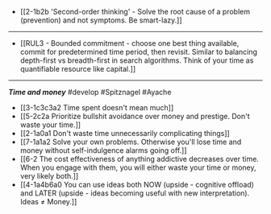 - [[2-1b2b 'Second-order thinking' - Solve the root cause of a problem (prevention) and not symptoms. Be smart-lazy.]]
---
- [[RUL3 - Bounded commitment - choose one best thing available, commit for predetermined time period, then revisit. Similar to balancing depth-first vs breadth-first in search algorithms. Think of your time as quantifiable resource like capital.]]
---
***Time and money*** #develop #Spitznagel #Ayache 
- [[3-1c3c3a2 Time spent doesn't mean much]]
- [[5-2c2a Prioritize bullshit avoidance over money and prestige. Don't waste your time.]]
- [[2-1a0a1 Don't waste time unnecessarily complicating things]]
- [[7-1a1a2 Solve your own problems. Otherwise you'll lose time and money without self-indulgence alarms going off.]]
- [[6-2 The cost effectiveness of anything addictive decreases over time. When you engage with them, you will either waste your time or money, very likely both.]]
- [[4-1a4b6a0 You can use ideas both NOW (upside - cognitive offload) and LATER (upside - ideas becoming useful with new interpretation). Ideas ≠ Money.]]
